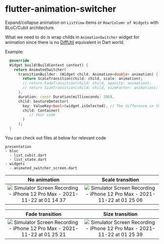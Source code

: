 # flutter-animation-switcher

Expand/collapse animation on `ListView` items or `Row/Column of Widgets` with BLoC/Cubit architecture.

What we need to do is wrap childs in `AnimationSwitcher` widget for animation since there is no [DiffUtil](https://www.google.com/search?q=diffutil+android&rlz=1C5CHFA_enMY955MY956&oq=diffutil+android&aqs=chrome..69i57j0i512l3j0i22i30j69i60l3.1750j0j4&sourceid=chrome&ie=UTF-8) equivalent in Dart world.

Example:
```dart  
  @override
  Widget build(BuildContext context) {
    return AnimatedSwitcher(
      transitionBuilder: (Widget child, Animation<double> animation) {
        return ScaleTransition(child: child, scale: animation);
        // return FadeTransition(child: child, opacity: animation);
        // return SizeTransition(child: child, sizeFactor: animation);
      },
      duration: const Duration(milliseconds: 200),
      child: GestureDetector(
        key: ValueKey<bool>(widget.isSelected), // The difference in this value will determine whether animation will run.
        child: Container(
           // Your code
        )
      );
  }
```

You can check out files at below for relevant code
```
presentation
- bloc
  - list_cubit.dart
  - list_state.dart
- widgets
  - animated_switcher_screen.dart
```

| No animation | Scale transition  | 
| :---------: |:---------:|
| ![Simulator Screen Recording - iPhone 12 Pro Max - 2021-11-22 at 01 14 37](https://user-images.githubusercontent.com/35066207/142772209-22fb1895-7613-4926-891f-4cd05bdf220b.gif) | ![Simulator Screen Recording - iPhone 12 Pro Max - 2021-11-22 at 01 25 06](https://user-images.githubusercontent.com/35066207/142772561-0c13df33-4e69-4c15-95cb-f7d49357d58d.gif)

| Fade transition | Size transition  | 
| :---------: |:---------:|
|![Simulator Screen Recording - iPhone 12 Pro Max - 2021-11-22 at 01 25 21](https://user-images.githubusercontent.com/35066207/142772598-b8f2084f-db88-4048-a32b-517c3c799279.gif)| ![Simulator Screen Recording - iPhone 12 Pro Max - 2021-11-22 at 01 25 39](https://user-images.githubusercontent.com/35066207/142772602-8a920807-1263-414f-97a5-46333a7032d9.gif) |

